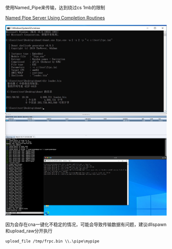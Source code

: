 使用Named_Pipe来传输，达到绕过cs 1mb的限制

[Named Pipe Server Using Completion Routines](https://docs.microsoft.com/en-us/windows/win32/ipc/named-pipe-server-using-completion-routines)

![](https://github.com/dust-life/test/blob/main/test1.png)
![](https://github.com/dust-life/test/blob/main/test.png)

因为会存在cna一键化不稳定的情况，可能会导致传输数据有问题，建议dllspawn和upload_raw分开执行

```
upload_file /tmp/frpc.bin \\.\pipe\mypipe
```
